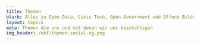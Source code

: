 ```yaml
---
title: Themen
blurb: Alles zu Open Data, Civic Tech, Open Government und Offene Bildung
layout: topics
meta: Themen die uns und mit denen wir uns beschäftigen
img_header: /okf/themen-social-og.png
---
```

